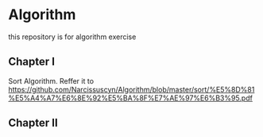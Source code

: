 # Algorithm
this repository is for algorithm exercise

## Chapter I  
Sort Algorithm. Reffer it to  https://github.com/Narcissuscyn/Algorithm/blob/master/sort/%E5%8D%81%E5%A4%A7%E6%8E%92%E5%BA%8F%E7%AE%97%E6%B3%95.pdf

## Chapter II

